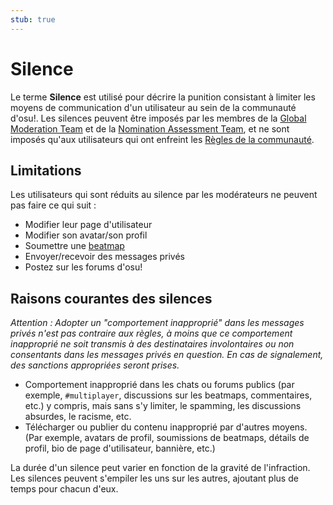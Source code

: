```yaml
---
stub: true
---
```


# Silence

Le terme **Silence** est utilisé pour décrire la punition consistant à limiter les moyens de communication d'un utilisateur au sein de la communauté d'osu!. Les silences peuvent être imposés par les membres de la [Global Moderation Team](/wiki/People/The_Team/Global_Moderation_Team) et de la [Nomination Assessment Team](/wiki/People/The_Team/Nomination_Assessment_Team), et ne sont imposés qu'aux utilisateurs qui ont enfreint les [Règles de la communauté](/wiki/Rules).

## Limitations

Les utilisateurs qui sont réduits au silence par les modérateurs ne peuvent pas faire ce qui suit :

- Modifier leur page d'utilisateur
- Modifier son avatar/son profil
- Soumettre une [beatmap](/wiki/Beatmap)
- Envoyer/recevoir des messages privés
- Postez sur les forums d'osu!

## Raisons courantes des silences

*Attention : Adopter un "comportement inapproprié" dans les messages privés n'est pas contraire aux règles, à moins que ce comportement inapproprié ne soit transmis à des destinataires involontaires ou non consentants dans les messages privés en question. En cas de signalement, des sanctions appropriées seront prises.*

- Comportement inapproprié dans les chats ou forums publics (par exemple, `#multiplayer`, discussions sur les beatmaps, commentaires, etc.) y compris, mais sans s'y limiter, le spamming, les discussions absurdes, le racisme, etc.
- Télécharger ou publier du contenu inapproprié par d'autres moyens. (Par exemple, avatars de profil, soumissions de beatmaps, détails de profil, bio de page d'utilisateur, bannière, etc.)

La durée d'un silence peut varier en fonction de la gravité de l'infraction. Les silences peuvent s'empiler les uns sur les autres, ajoutant plus de temps pour chacun d'eux.
